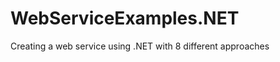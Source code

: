 WebServiceExamples.NET
======================

Creating a web service using .NET with 8 different approaches